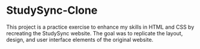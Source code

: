 # StudySync-Clone
This project is a practice exercise to enhance my skills in HTML and CSS by recreating the StudySync website. The goal was to replicate the layout, design, and user interface elements of the original website.
